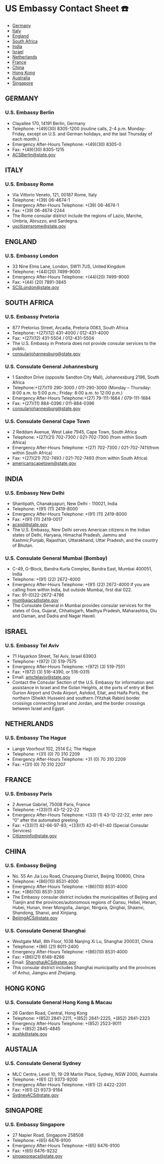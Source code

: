 # US Embassy Contact Sheet :phone:

- [Germany](#germany)
- [Italy](#italy)
- [England](#england)
- [South Africa](#southafrica)
- [India](#india)
- [Israel](#israel)
- [Netherlands](#netherlands)
- [France](#france)
- [China](#china)
- [Hong Kong](#hongkong)
- [Australia](#australia)
- [Singapore](#singapore)




## GERMANY
### U.S. Embassy Berlin
- Clayallee 170, 14191 Berlin, Germany
- Telephone: +(49)(30) 8305-1200 (routine calls, 2-4 p.m. Monday-Friday, except on U.S. and German holidays, and the last Thursday of each month.)
- Emergency After-Hours Telephone: +(49)(30) 8305-0
- Fax: +(49)(30) 8305-1215
- ACSBerlin@state.gov


## ITALY
### U.S. Embassy Rome
- Via Vittorio Veneto, 121, 00187 Rome, Italy
- Telephone: +(39) 06-4674-1
- Emergency After-Hours Telephone: +(39) 06-4674-1
- Fax: +(39) 06-4674-2244
- The Rome consular district include the regions of Lazio, Marche, Umbria, Abruzzo, and Sardegna.
- uscitizensrome@state.gov


## ENGLAND
### U.S. Embassy London
- 33 Nine Elms Lane, London, SW11 7US, United Kingdom
- Telephone: +(44)(20) 7499-9000
- Emergency After-Hours Telephone: +(44)(20) 7499-9000
- Fax: +(44) (20) 7891-3845
- SCSLondon@state.gov


## SOUTH AFRICA
### U.S. Embassy Pretoria
- 877 Pretorius Street, Arcadia, Pretoria 0083, South Africa
- Telephone: +(27)(12) 431-4000 / 012-431-4000
- Fax: +(27)(12) 431-5504 / 012-431-5504
- The U.S. Embassy in Pretoria does not provide consular services to the public.
- consularjohannesburg@state.gov

### U.S. Consulate General Johannesburg
- 1 Sandton Drive (opposite Sandton City Mall), Johannesburg 2196, South Africa
- Telephone:+(27)(11) 290-3000 / 011-290-3000 (Monday – Thursday: 8:00 a.m. to 5:00 p.m.; Friday: 8:00 a.m. to 12:00 p.m.)
- Emergency After-Hours Telephone:+(27) 79-111-1684 / 079-111-1684 
- Fax: +(27)(11) 884-0396 / 011-884-0396 
- consularjohannesburg@state.gov
 
### U.S. Consulate General Cape Town
- 2 Reddam Avenue, West Lake 7945, Cape Town, South Africa
- Telephone: +(27)(21) 702-7300 / 021-702-7300 (from within South Africa)
- Emergency After-Hours Telephone: +(27) 702-7300 / 021-702-7411(from within South Africa)
- Fax: +(27)(21) 702-7493 / 021-702-7493 (from within South Africa)
- americanscapetown@state.gov


## INDIA
### U.S. Embassy New Delhi
- Shantipath, Chanakyapuri, New Delhi - 110021, India
- Telephone: +(91) (11) 2419-8000
- Emergency After-Hours Telephone: +(91) (11) 2419-8000
- Fax: +(91) (11) 2419-0017
- acsnd@state.gov
- The U.S. Embassy, New Delhi serves American citizens in the Indian states of Delhi, Haryana, Himachal Pradesh, Jammu and Kashmir,Punjab, Rajasthan, Uttarakhand, Uttar Pradesh, and the country of Bhutan.

### U.S. Consulate General Mumbai (Bombay)
- C-49, G-Block, Bandra Kurla Complex, Bandra East, Mumbai 400051, India
- Telephone: +(91) (22) 2672-4000
- Emergency After-Hours Telephone: +(91) (22) 2672-4000 If you
are calling from within India, but outside Mumbai, first dial 022.
- Fax: 91-(0)22-2672-4786
- mumbaiacs@state.gov
- The Consulate General in Mumbai provides consular services for the states of Goa, Gujarat, Chhatisgarh, Madhya Pradesh, Maharashtra, Diu and Daman, and Dadra and Nagar Haveli.


## ISRAEL
### U.S. Embassy Tel Aviv
- 71 Hayarkon Street, Tel Aviv, Israel 63903
- Telephone: +(972) (3) 519-7575
- Emergency After-Hours Telephone: +(972) (3) 519-7551
- Fax: +(972) (3) 516-4390, or 516-0315
- Email: amctelaviv@state.gov
- Contact the Consular Section of the U.S. Embassy for information and assistance in Israel and the Golan Heights, at the ports of entry at Ben Gurion Airport and Ovda Airport, Ashdod, Eilat, and Haifa Ports, the northern (Sheikh Hussein) and southern (Yitzhak Rabin) border crossings connecting Israel and Jordan, and the border crossings between Israel and Egypt.


## NETHERLANDS
### U.S. Embassy The Hague
- Lange Voorhout 102, 2514 EJ, The Hague
- Telephone: +(31) (0) 70 310 2209
- Emergency After-Hours Telephone: +31 (0) 70 310 2209
- Fax: +(31) (0) 70 310 2207


## FRANCE
### U.S. Embassy Paris
- 2 Avenue Gabriel, 75008 Paris, France
- Telephone: +(33)(1) 43-12-22-22
- Emergency After-Hours Telephone: +(33) (1) 43-12-22-22, enter zero “0” after the automated greeting
- Fax: +(33)(1) 42-66-97-83; +(33)(1) 42-61-61-40 (Special Consular Services)
- Citizeninfo@state.gov


## CHINA
### U.S. Embassy Beijing
- No. 55 An Jia Lou Road, Chaoyang District, Beijing 100600, China
- Telephone: +(86)(10) 8531-4000
- Emergency After-Hours Telephone: +(86)(10) 8531-4000
- Fax: +(86)(10) 8531-3300
- The Embassy consular district includes the municipalities of Beijing and Tianjin and the provinces/autonomous regions of Gansu, Hebei, Henan, Hubei, Hunan, Inner Mongolia, Jiangxi, Ningxia, Qinghai, Shaanxi, Shandong, Shanxi, and Xinjiang.
- BeijingACS@state.gov

### U.S. Consulate General Shanghai
- Westgate Mall, 8th Floor, 1038 Nanjing Xi Lu, Shanghai 200031, China
- Telephone: +(86) (21) 8011-2400
- Emergency After-Hours Telephone: +(86)(10) 8531-4000
- Fax: +(86)(21) 6148-8266
- Email: ShanghaiACS@state.gov
- This consular district includes Shanghai municipality and the provinces of Anhui, Jiangsu and Zhejiang.


## HONG KONG
### U.S. Consulate General Hong Kong & Macau
- 26 Garden Road, Central, Hong Kong
- Telephone: +(852) 2841-2211, +(852) 2841-2225, +(852) 2841-2323
- Emergency After-Hours Telephone: +(852) 2523-9011
- Fax: +(852) 2845-4845
- acshk@state.gov


## AUSTALIA
### U.S. Consulate General Sydney
- MLC Centre, Level 10, 19-29 Martin Place, Sydney, NSW 2000, Australia
- Telephone: +(61) (2) 9373-9200
- Emergency After-Hours Telephone: +(61) (2) 4422-2201
- Fax: +(61) (2) 9373-9184
- SydneyACS@state.gov


## SINGAPORE
### U.S. Embassy Singapore
- 27 Napier Road, Singapore 258508
- Telephone: +(65) 6476-9100
- Emergency After-Hours Telephone: +(65) 6476-9100
- Fax: +(65) 6476-9232
- singaporeacs@state.gov
